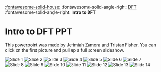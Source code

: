 [:fontawesome-solid-house:](../index.md) :fontawesome-solid-angle-right: [DFT](index.md) :fontawesome-solid-angle-right: **Intro to DFT**

# Intro to DFT PPT
This powerpoint was made by Jerimiah Zamora and Tristan Fisher. You can click on the first picture and pull up a full screen slideshow.

![Slide 1](../images/dft/intro_to_dft/Intro_For_New_Students/Slide1.JPG)
![Slide 2](../images/dft/intro_to_dft/Intro_For_New_Students/Slide2.JPG)
![Slide 3](../images/dft/intro_to_dft/Intro_For_New_Students/Slide3.JPG)
![Slide 4](../images/dft/intro_to_dft/Intro_For_New_Students/Slide4.JPG)
![Slide 5](../images/dft/intro_to_dft/Intro_For_New_Students/Slide5.JPG)
![Slide 6](../images/dft/intro_to_dft/Intro_For_New_Students/Slide6.JPG)
![Slide 7](../images/dft/intro_to_dft/Intro_For_New_Students/Slide7.JPG)
![Slide 8](../images/dft/intro_to_dft/Intro_For_New_Students/Slide8.JPG)
![Slide 9](../images/dft/intro_to_dft/Intro_For_New_Students/Slide9.JPG)
![Slide 10](../images/dft/intro_to_dft/Intro_For_New_Students/Slide10.JPG)
![Slide 11](../images/dft/intro_to_dft/Intro_For_New_Students/Slide11.JPG)
![Slide 12](../images/dft/intro_to_dft/Intro_For_New_Students/Slide12.JPG)
![Slide 13](../images/dft/intro_to_dft/Intro_For_New_Students/Slide13.JPG)
![Slide 14](../images/dft/intro_to_dft/Intro_For_New_Students/Slide14.JPG)
